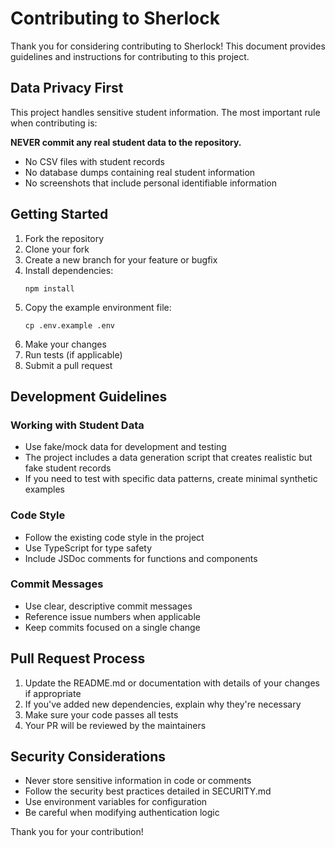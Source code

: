 # Contributing to Sherlock

Thank you for considering contributing to Sherlock! This document provides guidelines and instructions for contributing to this project.

## Data Privacy First

This project handles sensitive student information. The most important rule when contributing is:

**NEVER commit any real student data to the repository.**

- No CSV files with student records
- No database dumps containing real student information
- No screenshots that include personal identifiable information

## Getting Started

1. Fork the repository
2. Clone your fork
3. Create a new branch for your feature or bugfix
4. Install dependencies:
   ```
   npm install
   ```
5. Copy the example environment file:
   ```
   cp .env.example .env
   ```
6. Make your changes
7. Run tests (if applicable)
8. Submit a pull request

## Development Guidelines

### Working with Student Data

- Use fake/mock data for development and testing
- The project includes a data generation script that creates realistic but fake student records
- If you need to test with specific data patterns, create minimal synthetic examples

### Code Style

- Follow the existing code style in the project
- Use TypeScript for type safety
- Include JSDoc comments for functions and components

### Commit Messages

- Use clear, descriptive commit messages
- Reference issue numbers when applicable
- Keep commits focused on a single change

## Pull Request Process

1. Update the README.md or documentation with details of your changes if appropriate
2. If you've added new dependencies, explain why they're necessary
3. Make sure your code passes all tests
4. Your PR will be reviewed by the maintainers

## Security Considerations

- Never store sensitive information in code or comments
- Follow the security best practices detailed in SECURITY.md
- Use environment variables for configuration
- Be careful when modifying authentication logic

Thank you for your contribution! 